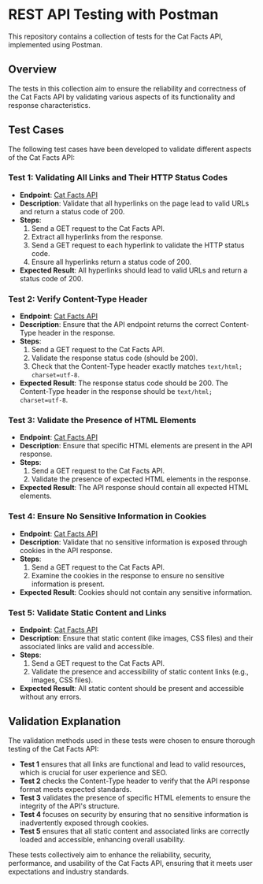 # REST API Testing with Postman

This repository contains a collection of tests for the Cat Facts API, implemented using Postman.

## Overview

The tests in this collection aim to ensure the reliability and correctness of the Cat Facts API by validating various aspects of its functionality and response characteristics.

## Test Cases

The following test cases have been developed to validate different aspects of the Cat Facts API:

### Test 1: Validating All Links and Their HTTP Status Codes

- **Endpoint**: [Cat Facts API](https://alexwohlbruck.github.io/cat-facts/)
- **Description**: Validate that all hyperlinks on the page lead to valid URLs and return a status code of 200.
- **Steps**:
  1. Send a GET request to the Cat Facts API.
  2. Extract all hyperlinks from the response.
  3. Send a GET request to each hyperlink to validate the HTTP status code.
  4. Ensure all hyperlinks return a status code of 200.
- **Expected Result**: All hyperlinks should lead to valid URLs and return a status code of 200.

### Test 2: Verify Content-Type Header

- **Endpoint**: [Cat Facts API](https://alexwohlbruck.github.io/cat-facts/)
- **Description**: Ensure that the API endpoint returns the correct Content-Type header in the response.
- **Steps**:
  1. Send a GET request to the Cat Facts API.
  2. Validate the response status code (should be 200).
  3. Check that the Content-Type header exactly matches `text/html; charset=utf-8`.
- **Expected Result**: The response status code should be 200. The Content-Type header in the response should be `text/html; charset=utf-8`.

### Test 3: Validate the Presence of HTML Elements

- **Endpoint**: [Cat Facts API](https://alexwohlbruck.github.io/cat-facts/)
- **Description**: Ensure that specific HTML elements are present in the API response.
- **Steps**:
  1. Send a GET request to the Cat Facts API.
  2. Validate the presence of expected HTML elements in the response.
- **Expected Result**: The API response should contain all expected HTML elements.

### Test 4: Ensure No Sensitive Information in Cookies

- **Endpoint**: [Cat Facts API](https://alexwohlbruck.github.io/cat-facts/)
- **Description**: Validate that no sensitive information is exposed through cookies in the API response.
- **Steps**:
  1. Send a GET request to the Cat Facts API.
  2. Examine the cookies in the response to ensure no sensitive information is present.
- **Expected Result**: Cookies should not contain any sensitive information.

### Test 5: Validate Static Content and Links

- **Endpoint**: [Cat Facts API](https://alexwohlbruck.github.io/cat-facts/)
- **Description**: Ensure that static content (like images, CSS files) and their associated links are valid and accessible.
- **Steps**:
  1. Send a GET request to the Cat Facts API.
  2. Validate the presence and accessibility of static content links (e.g., images, CSS files).
- **Expected Result**: All static content should be present and accessible without any errors.

## Validation Explanation

The validation methods used in these tests were chosen to ensure thorough testing of the Cat Facts API:

- **Test 1** ensures that all links are functional and lead to valid resources, which is crucial for user experience and SEO.
- **Test 2** checks the Content-Type header to verify that the API response format meets expected standards.
- **Test 3** validates the presence of specific HTML elements to ensure the integrity of the API's structure.
- **Test 4** focuses on security by ensuring that no sensitive information is inadvertently exposed through cookies.
- **Test 5** ensures that all static content and associated links are correctly loaded and accessible, enhancing overall usability.

These tests collectively aim to enhance the reliability, security, performance, and usability of the Cat Facts API, ensuring that it meets user expectations and industry standards.
